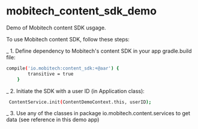 # mobitech_content_sdk_demo
Demo of Mobitech content SDK usgage.

To use Mobitech content SDK, follow these steps:

_ 1. Define dependency to Mobitech's content SDK in your app gradle.build file:
```sh
compile('io.mobitech:content_sdk:+@aar') {
        transitive = true
    }
```

_ 2. Initiate the SDK with a user ID (in Application class):
```sh
 ContentService.init(ContentDemoContext.this, userID);
```

_ 3. Use any of the classes in package io.mobitech.content.services to get data (see reference in this demo app)
    

